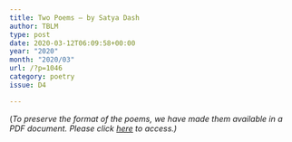 ```yaml
---
title: Two Poems – by Satya Dash
author: TBLM
type: post
date: 2020-03-12T06:09:58+00:00
year: "2020"
month: "2020/03"
url: /?p=1046
category: poetry
issue: D4

---
```

(_To preserve the format of the poems, we have made them available in a PDF document._ __Please click_ [here][1] _to access.)__

 [1]: http://bombayliterarymagazine.com/wp-content/uploads/2020/03/TBLM_Two-Poems_Satya-Dash-Google-Docs.pdf
